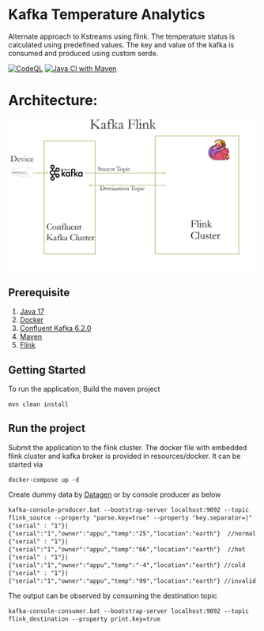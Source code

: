 # Kafka Temperature Analytics
Alternate approach to Kstreams using flink. The temperature status is calculated using predefined values. The key and value of the kafka is consumed and produced using custom serde.

[![CodeQL](https://github.com/appuv/KafkaTemperatureAnalyticsFlink/actions/workflows/codeql-analysis.yml/badge.svg)](https://github.com/appuv/KafkaTemperatureAnalyticsFlink/actions/workflows/codeql-analysis.yml) [![Java CI with Maven](https://github.com/appuv/KafkaTemperatureAnalyticsFlink/actions/workflows/maven.yml/badge.svg)](https://github.com/appuv/KafkaTemperatureAnalyticsFlink/actions/workflows/maven.yml)

# Architecture:
![Architecture](images/flink-approach.png)

## Prerequisite
1. [Java 17](https://www.azul.com/downloads/?version=java-17-lts&package=jdk)
2. [Docker](https://www.docker.com/)   
3. [Confluent Kafka 6.2.0](https://docs.confluent.io/platform/current/quickstart/ce-docker-quickstart.html)
4. [Maven](https://maven.apache.org/)
5. [Flink](https://flink.apache.org/)

## Getting Started
To run the application,
Build the maven project

```
mvn clean install  
```

## Run the project
Submit the application to the  flink cluster.
The docker file with embedded flink cluster and kafka broker is provided in resources/docker.
It can be started via
```
docker-compose up -d
```

Create dummy data by [Datagen](https://github.com/appuv/KafkaDataGen) or by console producer as below

```
kafka-console-producer.bat --bootstrap-server localhost:9092 --topic flink_source --property "parse.key=true" --property "key.separator=|"
{"serial" : "1"}|{"serial":"1","owner":"appu","temp":"25","location":"earth"}  //normal
{"serial" : "1"}|{"serial":"1","owner":"appu","temp":"66","location":"earth"}  //hot
{"serial" : "1"}|{"serial":"1","owner":"appu","temp":"-4","location":"earth"} //cold
{"serial" : "1"}|{"serial":"1","owner":"appu","temp":"99","location":"earth"} //invalid
```

The output can be observed by consuming the destination topic
```
kafka-console-consumer.bat --bootstrap-server localhost:9092 --topic flink_destination --property print.key=true
```













